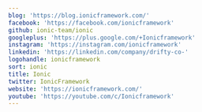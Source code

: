 ```yaml
---
blog: 'https://blog.ionicframework.com/'
facebook: 'https://facebook.com/ionicframework'
github: ionic-team/ionic
googleplus: 'https://plus.google.com/+Ionicframework'
instagram: 'https://instagram.com/ionicframework'
linkedin: 'https://linkedin.com/company/drifty-co-'
logohandle: ionicframework
sort: ionic
title: Ionic
twitter: IonicFramework
website: 'https://ionicframework.com/'
youtube: 'https://youtube.com/c/Ionicframework'
---
```

